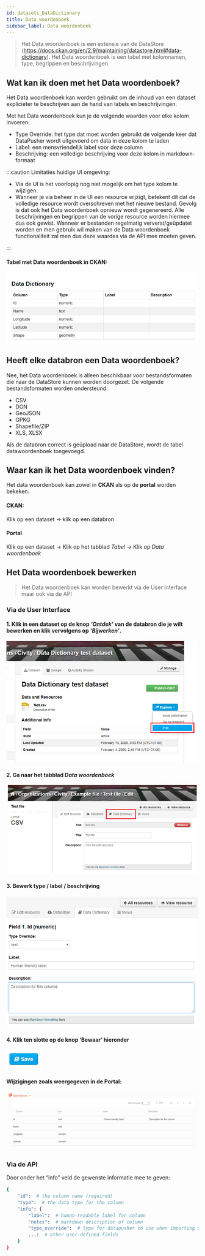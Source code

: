 ```yaml
---
id: datasets_DataDictionary
title: Data woordenboek
sidebar_label: Data woordenboek
---
```


> Het Data woordenboek is een extensie van de DataStore (https://docs.ckan.org/en/2.9/maintaining/datastore.html#data-dictionary). Het Data woordenboek is een tabel met kolomnamen, type, begrippen en beschrijvingen.

## Wat kan ik doen met het Data woordenboek?

Het Data woordenboek kan worden gebruikt om de inhoud van een dataset explicieter te beschrijven aan de hand van labels en beschrijvingen.

Met het Data woordenboek kun je de volgende waarden voor elke kolom invoeren:

- Type Override: het type dat moet worden gebruikt de volgende keer dat DataPusher wordt uitgevoerd om data in deze kolom te laden
- Label: een mensvriendelijk label voor deze column
- Beschrijving: een volledige beschrijving voor deze kolom in markdown-formaat

:::caution Limitaties huidige UI omgeving:

- Via de UI is het voorlopig nog niet mogelijk om het type kolom te wijzigen.
- Wanneer je via beheer in de UI een resource wijzigt, betekent dit dat de volledige resource wordt overschreven met het nieuwe bestand. Gevolg is dat ook het Data woordenboek opnieuw wordt gegenereerd. Alle beschrijvingen en begrippen van de vorige resource worden hiermee dus ook gewist. Wanneer er bestanden regelmatig ververst/geüpdatet worden en men gebruik wil maken van de Data woordenboek functionaliteit zal men dus deze waardes via de API mee moeten geven.

:::

#### Tabel met Data woordenboek in CKAN:

![Title](assets/Dataplatform/DataDictionary/Data_dict_CKAN.PNG)

## Heeft elke databron een Data woordenboek?

Nee, het Data woordenboek is alleen beschikbaar voor bestandsformaten die naar de DataStore kunnen worden doorgezet. De volgende bestandsformaten worden ondersteund:

- CSV
- DGN
- GeoJSON
- GPKG
- Shapefile/ZIP
- XLS, XLSX

Als de databron correct is geüpload naar de DataStore, wordt de tabel datawoordenboek toegevoegd.

## Waar kan ik het Data woordenboek vinden?

Het data woordenboek kan zowel in **CKAN** als op de **portal** worden bekeken.

#### CKAN:

Klik op een dataset -> klik op een databron

#### Portal

Klik op een dataset -> Klik op het tabblad _Tabel_ -> Klik op _Data woordenboek_

## Het Data woordenboek bewerken

> Het Data woordenboek kan worden bewerkt via de User Interface maar ook via de API

### Via de User Interface

#### 1. Klik in een dataset op de knop _‘Ontdek’_ van de databron die je wilt bewerken en klik vervolgens op _‘Bijwerken’_.

![Data_dict](assets/Dataplatform/DataDictionary/Data_dict_edit.PNG)

#### 2. Ga naar het tabblad _Data woordenboek_

![Data_dict_go_to](assets/Dataplatform/DataDictionary/Data_dictionary_edit.png)

#### 3. Bewerk type / label / beschrijving

![Data_dict_edit](assets/Dataplatform/DataDictionary/Data_dict_edit_field.PNG)

#### 4. Klik ten slotte op de knop ‘Bewaar’ hieronder

![Data_dict_save](assets/Dataplatform/DataDictionary/Data_dict_save.PNG)

#### Wijzigingen zoals weergegeven in de Portal:

![Data_dict_portal](assets/Dataplatform/DataDictionary/Data_dict_portal.PNG)

### Via de API

Door onder het “info” veld de gewenste informatie mee te geven:

```sh
{
    "id":  # the column name (required)
    "type":  # the data type for the column
    "info": {
        "label":  # human-readable label for column
        "notes":  # markdown description of column
        "type_override":  # type for datapusher to use when importing data
        ...:  # other user-defined fields
    }
}
```
